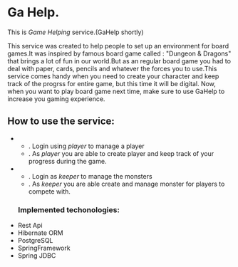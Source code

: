 # Ga Help.

This is *Game Helping* service.(GaHelp shortly)

This service was created to help people to set up an environment for board games.It was inspired by famous board game called :
"Dungeon & Dragons" that brings a lot of fun in our world.But as an regular board game you had to deal with paper, cards, pencils and whatever the forces you to use.This service comes handy when you need to create your character and keep track of the progrss for entire game, but this time it will be digital.
Now, when you want to play board game next time, make sure to use GaHelp to increase you gaming experience.

## How to use the service: 
- * . Login using *player* to manage a player
  * . As *player* you are able to create player and keep track of your progress during the game.
  
- * . Login as *keeper* to manage the monsters
  * . As *keeper* you are able create and manage monster for players to compete with.
  
  ### Implemented techonologies:
* Rest Api
* Hibernate ORM
* PostgreSQL
* SpringFramework
* Spring JDBC
